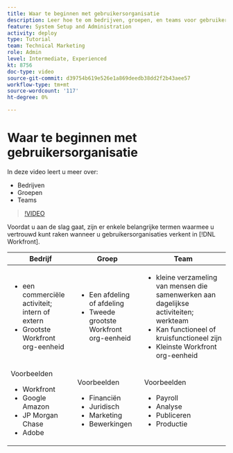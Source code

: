 ```yaml
---
title: Waar te beginnen met gebruikersorganisatie
description: Leer hoe te om bedrijven, groepen, en teams voor gebruikersorganisatie en toestemmingen te gebruiken om punten te werken.
feature: System Setup and Administration
activity: deploy
type: Tutorial
team: Technical Marketing
role: Admin
level: Intermediate, Experienced
kt: 8756
doc-type: video
source-git-commit: d39754b619e526e1a869deedb38dd2f2b43aee57
workflow-type: tm+mt
source-wordcount: '117'
ht-degree: 0%

---
```


# Waar te beginnen met gebruikersorganisatie

In deze video leert u meer over:

* Bedrijven
* Groepen
* Teams

>[!VIDEO](https://video.tv.adobe.com/v/335068/?quality=12)

Voordat u aan de slag gaat, zijn er enkele belangrijke termen waarmee u vertrouwd kunt raken wanneer u gebruikersorganisaties verkent in [!DNL Workfront].

| Bedrijf | Groep | Team |
| --- | --- | --- |
| <ul><li>een commerciële activiteit; intern of extern</li><li>Grootste Workfront org-eenheid</li></ul> | <ul><li>Een afdeling of afdeling</li><li>Tweede grootste Workfront org-eenheid</li></ul> | <ul><li>kleine verzameling van mensen die samenwerken aan dagelijkse activiteiten; werkteam</li><li>Kan functioneel of kruisfunctioneel zijn</li><li>Kleinste Workfront org-eenheid</li></ul> |
| Voorbeelden <ul><li>Workfront</li><li>Google Amazon</li><li>JP Morgan Chase</li><li>Adobe</li></ul> | Voorbeelden <ul><li>Financiën</li><li>Juridisch</li><li>Marketing</li><li>Bewerkingen</li></ul> | Voorbeelden <ul><li>Payroll</li><li>Analyse</li><li>Publiceren</li><li>Productie</li></ul> |




